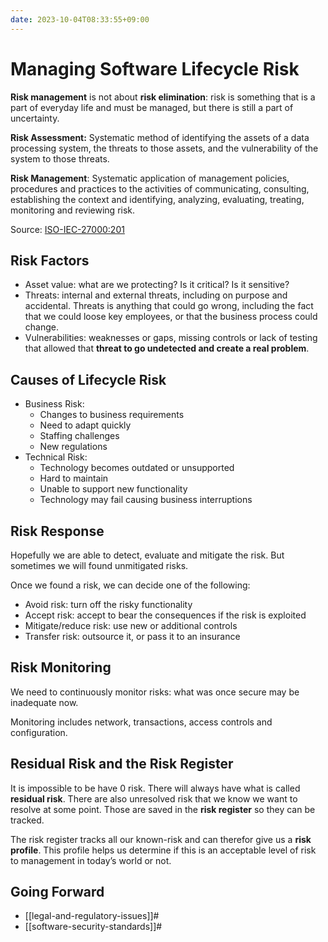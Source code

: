 ```yaml
---
date: 2023-10-04T08:33:55+09:00
---
```


# Managing Software Lifecycle Risk

**Risk management** is not about **risk elimination**: risk is something that is
a part of everyday life and must be managed, but there is still a part of
uncertainty.

**Risk Assessment:** Systematic method of identifying the assets of a data
processing system, the threats to those assets, and the vulnerability of the
system to those threats.

**Risk Management**: Systematic application of management policies, procedures
and practices to the activities of communicating, consulting, establishing the
context and identifying, analyzing, evaluating, treating, monitoring and
reviewing risk.

Source: [ISO-IEC-27000:201](https://www.iso.org/standard/73906.html)

## Risk Factors

-   Asset value: what are we protecting? Is it critical? Is it sensitive?
-   Threats: internal and external threats, including on purpose and accidental.
    Threats is anything that could go wrong, including the fact that we could
    loose key employees, or that the business process could change.
-   Vulnerabilities: weaknesses or gaps, missing controls or lack of testing
    that allowed that **threat to go undetected and create a real problem**.

## Causes of Lifecycle Risk

-   Business Risk:
    -   Changes to business requirements
    -   Need to adapt quickly
    -   Staffing challenges
    -   New regulations
-   Technical Risk:
    -   Technology becomes outdated or unsupported
    -   Hard to maintain
    -   Unable to support new functionality
    -   Technology may fail causing business interruptions

## Risk Response

Hopefully we are able to detect, evaluate and mitigate the risk. But sometimes
we will found unmitigated risks.

Once we found a risk, we can decide one of the following:

-   Avoid risk: turn off the risky functionality
-   Accept risk: accept to bear the consequences if the risk is exploited
-   Mitigate/reduce risk: use new or additional controls
-   Transfer risk: outsource it, or pass it to an insurance

## Risk Monitoring

We need to continuously monitor risks: what was once secure may be inadequate
now.

Monitoring includes network, transactions, access controls and configuration.

## Residual Risk and the Risk Register

It is impossible to be have 0 risk. There will always have what is called
**residual risk**. There are also unresolved risk that we know we want to
resolve at some point. Those are saved in the **risk register** so they can be
tracked.

The risk register tracks all our known-risk and can therefor give us a **risk
profile**. This profile helps us determine if this is an acceptable level of
risk to management in today’s world or not.

## Going Forward

-   [[legal-and-regulatory-issues]]#
-   [[software-security-standards]]#
